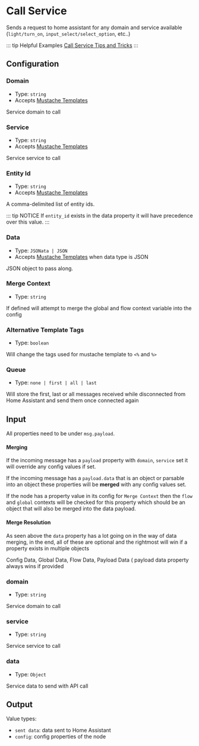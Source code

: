 # Call Service

Sends a request to home assistant for any domain and service available (`light/turn_on`, `input_select/select_option`, etc..)

::: tip Helpful Examples
[Call Service Tips and Tricks](/guide/call-service.html)
:::

## Configuration

### Domain <Badge text="required"/>

- Type: `string`
- Accepts [Mustache Templates](/guide/mustache-templates.md)

Service domain to call

### Service <Badge text="required"/>

- Type: `string`
- Accepts [Mustache Templates](/guide/mustache-templates.md)

Service service to call

### Entity Id

- Type: `string`
- Accepts [Mustache Templates](/guide/mustache-templates.md)

A comma-delimited list of entity ids.

::: tip NOTICE
If `entity_id` exists in the data property it will have precedence over this value.
:::

### Data

- Type: `JSONata | JSON`
- Accepts [Mustache Templates](/guide/mustache-templates.md) when data type is JSON

JSON object to pass along.

### Merge Context

- Type: `string`

If defined will attempt to merge the global and flow context variable into the config

### Alternative Template Tags

- Type: `boolean`

Will change the tags used for mustache template to `<%` and `%>`

### Queue

- Type: `none | first | all | last`

Will store the first, last or all messages received while disconnected from Home Assistant and send them once connected again

## Input

All properties need to be under `msg.payload`.

#### Merging

If the incoming message has a `payload` property with `domain`, `service` set it will override any config values if set.

If the incoming message has a `payload.data` that is an object or parsable into an object these properties will be <strong>merged</strong> with any config values set.

If the node has a property value in its config for `Merge Context` then the `flow` and `global` contexts will be checked for this property which should be an object that will also be merged into the data payload.

#### Merge Resolution

As seen above the `data` property has a lot going on in the way of data merging, in the end, all of these are optional and the rightmost will win if a property exists in multiple objects

Config Data, Global Data, Flow Data, Payload Data ( payload data property always
wins if provided

### domain

- Type: `string`

Service domain to call

### service

- Type: `string`

Service service to call

### data

- Type: `Object`

Service data to send with API call

## Output

Value types:

- `sent data`: data sent to Home Assistant
- `config`: config properties of the node
